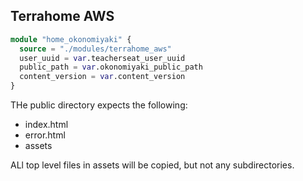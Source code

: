 ## Terrahome AWS

```tf
module "home_okonomiyaki" {
  source = "./modules/terrahome_aws"
  user_uuid = var.teacherseat_user_uuid
  public_path = var.okonomiyaki_public_path
  content_version = var.content_version
}
```

THe public directory expects the following:
- index.html
- error.html
- assets

ALl top level files in assets will be copied, but not any subdirectories.